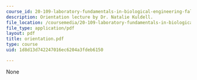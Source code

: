```yaml
---
course_id: 20-109-laboratory-fundamentals-in-biological-engineering-fall-2007
description: Orientation lecture by Dr. Natalie Kuldell.
file_location: /coursemedia/20-109-laboratory-fundamentals-in-biological-engineering-fall-2007/1d8d13d742247016ec6204a3fdeb6150_orientation.pdf
file_type: application/pdf
layout: pdf
title: orientation.pdf
type: course
uid: 1d8d13d742247016ec6204a3fdeb6150

---
```

None